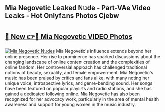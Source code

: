 ## Mia Negovetic Le𝚊ked N𝚞de - Part-VAe Video Le𝚊ks - Hot Onlyf𝚊ns Photos Cjebw

# <h2><a href="http://ab33461.deff.icu/?id=Mia+Negovetic">🔗 New 👉🔴 Mia Negovetic VIDEO Photos</a></h2>

[![Mia Negovetic N𝚞des](https://i.imgur.com/rIISA9y.gif)](http://ab33461.deff.icu/?id=Mia+Negovetic)
Mia Negovetic's influence extends beyond her online presence. Her rise to prominence has sparked discussions about the changing landscape of online content creation and the complexities of online fandom. Her controversial approach has challenged traditional notions of beauty, sexuality, and female empowerment. Mia Negovetic's music has been praised by critics and fans alike, with many noting her unique voice, introspective lyrics, and genre-bending sound. Her songs have been featured on popular playlists and radio stations, and she has gained a dedicated following online. Mia Negovetic has also been recognized for her advocacy work, particularly in the area of mental health awareness and support for young women in the music industry.
